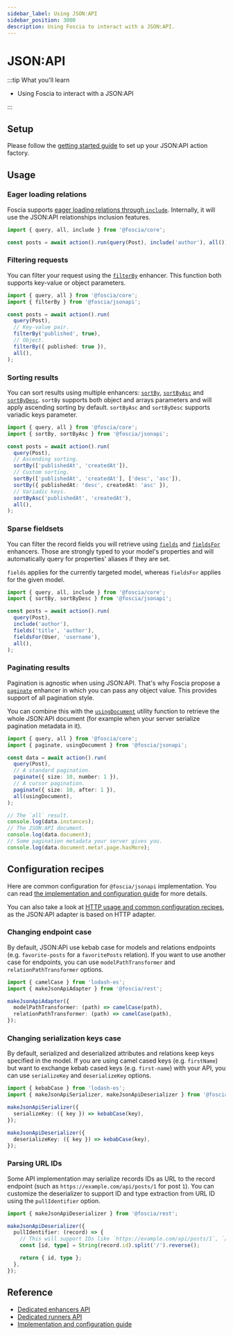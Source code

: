 ```yaml
---
sidebar_label: Using JSON:API
sidebar_position: 3000
description: Using Foscia to interact with a JSON:API.
---
```


# JSON:API

:::tip What you'll learn

- Using Foscia to interact with a JSON:API

:::

## Setup

Please follow the [getting started guide](/docs/getting-started) to set up your
JSON:API action factory.

## Usage

### Eager loading relations

Foscia supports
[eager loading relations through `include`](/docs/core-concepts/actions#eager-loading-relations).
Internally, it will use the JSON:API relationships inclusion features.

```typescript
import { query, all, include } from '@foscia/core';

const posts = await action().run(query(Post), include('author'), all());
```

### Filtering requests

You can filter your request using the
[`filterBy`](/docs/reference/actions-enhancers#filterby) enhancer. This function
both supports key-value or object parameters.

```typescript
import { query, all } from '@foscia/core';
import { filterBy } from '@foscia/jsonapi';

const posts = await action().run(
  query(Post),
  // Key-value pair.
  filterBy('published', true),
  // Object.
  filterBy({ published: true }),
  all(),
);
```

### Sorting results

You can sort results using multiple enhancers:
[`sortBy`](/docs/reference/actions-enhancers#sortby),
[`sortByAsc`](/docs/reference/actions-enhancers#sortbyasc) and
[`sortByDesc`](/docs/reference/actions-enhancers#sortbydesc). `sortBy` supports
both object and arrays parameters and will apply ascending sorting by default.
`sortByAsc` and `sortByDesc` supports variadic keys parameter.

```typescript
import { query, all } from '@foscia/core';
import { sortBy, sortByAsc } from '@foscia/jsonapi';

const posts = await action().run(
  query(Post),
  // Ascending sorting.
  sortBy(['publishedAt', 'createdAt']),
  // Custom sorting.
  sortBy(['publishedAt', 'createdAt'], ['desc', 'asc']),
  sortBy({ publishedAt: 'desc', createdAt: 'asc' }),
  // Variadic keys.
  sortByAsc('publishedAt', 'createdAt'),
  all(),
);
```

### Sparse fieldsets

You can filter the record fields you will retrieve using
[`fields`](/docs/reference/actions-enhancers#fields) and
[`fieldsFor`](/docs/reference/actions-enhancers#fieldsfor) enhancers. Those are
strongly typed to your model's properties and will automatically query for
properties' aliases if they are set.

`fields` applies for the currently targeted model, whereas `fieldsFor` applies
for the given model.

```typescript
import { query, all, include } from '@foscia/core';
import { sortBy, sortByDesc } from '@foscia/jsonapi';

const posts = await action().run(
  query(Post),
  include('author'),
  fields('title', 'author'),
  fieldsFor(User, 'username'),
  all(),
);
```

### Paginating results

Pagination is agnostic when using JSON:API. That's why Foscia propose a
[`paginate`](/docs/reference/actions-enhancers#paginate) enhancer in which you
can pass any object value. This provides support of all pagination style.

You can combine this with the
[`usingDocument`](/docs/reference/actions-runners#usingdocument) utility
function to retrieve the whole JSON:API document (for example when your server
serialize pagination metadata in it).

```typescript
import { query, all } from '@foscia/core';
import { paginate, usingDocument } from '@foscia/jsonapi';

const data = await action().run(
  query(Post),
  // A standard pagination.
  paginate({ size: 10, number: 1 }),
  // A cursor pagination.
  paginate({ size: 10, after: 1 }),
  all(usingDocument),
);

// The `all` result.
console.log(data.instances);
// The JSON:API document.
console.log(data.document);
// Some pagination metadata your server gives you.
console.log(data.document.meta!.page.hasMore);
```

## Configuration recipes

Here are common configuration for `@foscia/jsonapi` implementation. You can read
[the implementation and configuration guide](/docs/reference/implementations/jsonapi)
for more details.

You can also take a look at
[HTTP usage and common configuration recipes](/docs/digging-deeper/http), as
the JSON:API adapter is based on HTTP adapter.

### Changing endpoint case

By default, JSON:API use kebab case for models and relations endpoints (e.g.
`favorite-posts` for a `favoritePosts` relation). If you want to use another
case for endpoints, you can use `modelPathTransformer` and
`relationPathTransformer` options.

```typescript
import { camelCase } from 'lodash-es';
import { makeJsonApiAdapter } from '@foscia/rest';

makeJsonApiAdapter({
  modelPathTransformer: (path) => camelCase(path),
  relationPathTransformer: (path) => camelCase(path),
});
```

### Changing serialization keys case

By default, serialized and deserialized attributes and relations keep keys
specified in the model. If you are using camel cased keys (e.g. `firstName`)
but want to exchange kebab cased keys (e.g. `first-name`) with your API,
you can use `serializeKey` and `deserializeKey` options.

```typescript
import { kebabCase } from 'lodash-es';
import { makeJsonApiSerializer, makeJsonApiDeserializer } from '@foscia/rest';

makeJsonApiSerializer({
  serializeKey: ({ key }) => kebabCase(key),
});

makeJsonApiDeserializer({
  deserializeKey: ({ key }) => kebabCase(key),
});
```

### Parsing URL IDs

Some API implementation may serialize records IDs as URL to the record endpoint
(such as `https://example.com/api/posts/1` for post `1`). You can customize
the deserializer to support ID and type extraction from URL ID using the
`pullIdentifier` option.

```typescript
import { makeJsonApiDeserializer } from '@foscia/rest';

makeJsonApiDeserializer({
  pullIdentifier: (record) => {
    // This will support IDs like `https://example.com/api/posts/1`, `/api/posts/1`, etc.
    const [id, type] = String(record.id).split('/').reverse();

    return { id, type };
  },
});
```

## Reference

- [Dedicated enhancers API](/docs/reference/actions-enhancers#fosciajsonapi)
- [Dedicated runners API](/docs/reference/actions-runners#fosciajsonapi)
- [Implementation and configuration guide](/docs/reference/implementations/jsonapi)
